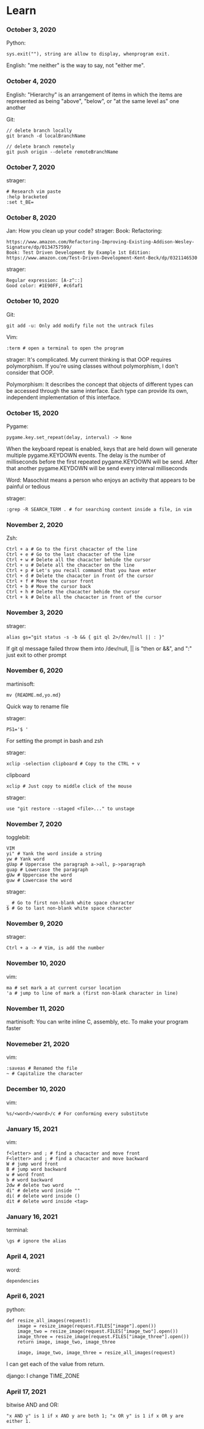 # Learn

### October 3, 2020

Python: 

    sys.exit(""), string are allow to display, whenprogram exit.

English: "me neither" is the way to say, not "either me".

### October 4, 2020

English: "Hierarchy" is an arrangement of items in which the
items are represented as being "above", "below", or 
"at the same level as" one another

Git:

    // delete branch locally
    git branch -d localBranchName

    // delete branch remotely
    git push origin --delete remoteBranchName

### October 7, 2020

strager:

    # Research vim paste
    :help bracketed
    :set t_BE=

### October 8, 2020

Jan: How you clean up your code?
strager: Book: Refactoring:

    https://www.amazon.com/Refactoring-Improving-Existing-Addison-Wesley-Signature/dp/0134757599/
    Book: Test Driven Development By Example 1st Edition:
    https://www.amazon.com/Test-Driven-Development-Kent-Beck/dp/0321146530

strager:

    Regular expression: [A-z^::]
    Good color: #1E90FF, #c6faf1

### October 10, 2020

Git:

    git add -u: Only add modify file not the untrack files

Vim:

    :term # open a terminal to open the program

strager: It's complicated. My current thinking is that OOP
requires polymorphism. If you're using classes without
polymorphism, I don't consider that OOP.

Polymorphism: It describes the concept that objects of different types
can be accessed through the same interface. Each type can
provide its own, independent implementation of this interface.

### October 15, 2020

Pygame:

    pygame.key.set_repeat(delay, interval) -> None

When the keyboard repeat is enabled, keys that are held down
will generate multiple pygame.KEYDOWN events. The delay is
the number of milliseconds before the first repeated
pygame.KEYDOWN will be send. After that another
pygame.KEYDOWN will be send every interval milliseconds

Word: Masochist means a person who enjoys an activity that
appears to be painful or tedious

strager:

    :grep -R SEARCH_TERM . # for searching content inside a file, in vim

### November 2, 2020

Zsh:

    Ctrl + a # Go to the first chacacter of the line
    Ctrl + e # Go to the last chacacter of the line
    Ctrl + w # Delete all the chacacter behide the cursor
    Ctrl + u # Delete all the chacacter on the line
    Ctrl + p # Let's you recall command that you have enter
    Ctrl + d # Delete the chacacter in front of the cursor
    Ctrl + f # Move the cursor front
    Ctrl + b # Move the cursor back
    Ctrl + h # Delete the chacacter behide the cursor
    Ctrl + k # Delte all the chacacter in front of the cursor

### November 3, 2020

strager:

    alias gs="git status -s -b && { git ql 2>/dev/null || : }"

If git ql message failed throw them into /dev/null, || is "then or &&", and ":"
just exit to other prompt

### November 6, 2020

martinisoft:

    mv {README.md,yo.md}

Quick way to rename file

strager:

    PS1='$ '

For setting the prompt in bash and zsh

strager:

    xclip -selection clipboard # Copy to the CTRL + v
clipboard

    xclip # Just copy to middle click of the mouse

strager:

    use "git restore --staged <file>..." to unstage

### November 7, 2020

togglebit:

    VIM
    yi" # Yank the word inside a string
    yw # Yank word
    gUap # Uppercase the paragraph a->all, p->paragraph
    guap # Lowercase the paragraph
    gUw # Uppercase the word
    guw # Lowercase the word

strager:

    _ # Go to first non-blank white space character
    $ # Go to last non-blank white space character

### November 9, 2020
strager:

    Ctrl + a -> # Vim, is add the number

### November 10, 2020
vim:

    ma # set mark a at current cursor location
    'a # jump to line of mark a (first non-blank character in line)

### November 11, 2020
martinisoft: You can write inline C, assembly, etc. To make your program faster

### Novemeber 21, 2020
vim:

    :saveas # Renamed the file
    ~ # Capitalize the character

### December 10, 2020
vim:

    %s/<word>/<word>/c # For conforming every substitute

### January 15, 2021
vim:

    f<letter> and ; # find a chacacter and move front
    F<letter> and ; # find a chacacter and move backward
    W # jump word front
    B # jump word backward
    w # word front
    b # word backward
    2dw # delete two word
    di" # delete word inside ""
    di( # delete word inside ()
    dit # delete word inside <tag>

### January 16, 2021
terminal:

    \gs # ignore the alias

### April 4, 2021
word:

    dependencies

### April 6, 2021
python:

    def resize_all_images(request):
        image = resize_image(request.FILES["image"].open())
        image_two = resize_image(request.FILES["image_two"].open())
        image_three = resize_image(request.FILES["image_three"].open())
        return image, image_two, image_three

        image, image_two, image_three = resize_all_images(request)

I can get each of the value from return.

django: I change TIME_ZONE

### April 17, 2021
bitwise AND and OR:

    "x AND y" is 1 if x AND y are both 1; "x OR y" is 1 if x OR y are either 1.
